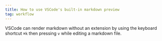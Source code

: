 ```yaml
---
title: How to use VSCode's built-in markdown preview
tag: workflow
---
```


VSCode can render markdown without an extension by using the keyboard shortcut `⌘k` then pressing `v` while editing a markdown file.
